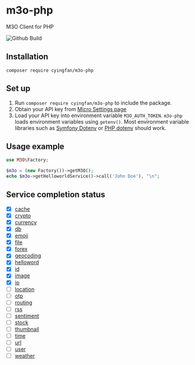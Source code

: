 # m3o-php
M3O Client for PHP

![Github Build](https://github.com/cyingfan/m3o-php/actions/workflows/php.yml/badge.svg)

## Installation
`composer require cyingfan/m3o-php`


## Set up
1. Run `composer require cyingfan/m3o-php` to include the package.
2. Obtain your API key from [Micro Settings page](https://www.m3o.com/settings/keys)
3. Load your API key into environment variable `M3O_AUTH_TOKEN`. 
   `m3o-php` loads environment variables using `getenv()`. 
   Most environment variable libraries such as [Symfony Dotenv](https://github.com/symfony/dotenv) or [PHP dotenv](https://github.com/vlucas/phpdotenv) should work.

   

## Usage example
```php
use M3O\Factory;

$m3o = (new Factory())->getM3O();
echo $m3o->getHelloworldService()->call('John Doe'), "\n";
```

## Service completion status 
- [X] [cache](https://m3o.com/cache)
- [X] [crypto](https://m3o.com/crypto)
- [X] [currency](https://m3o.com/currency)
- [X] [db](https://m3o.com/db)
- [X] [emoji](https://m3o.com/emoji)
- [X] [file](https://m3o.com/file)
- [X] [forex](https://m3o.com/forex)
- [X] [geocoding](https://m3o.com/geocoding)
- [X] [helloword](https://m3o.com/helloword)
- [X] [id](https://m3o.com/id)
- [X] [image](https://m3o.com/image)
- [X] [ip](https://m3o.com/ip)
- [ ] [location](https://m3o.com/location)
- [ ] [otp](https://m3o.com/otp)
- [ ] [routing](https://m3o.com/routing)
- [ ] [rss](https://m3o.com/rss)
- [ ] [sentiment](https://m3o.com/sentiment)
- [ ] [stock](https://m3o.com/stock)
- [ ] [thumbnail](https://m3o.com/thumbnail)
- [ ] [time](https://m3o.com/time)
- [ ] [url](https://m3o.com/url)
- [ ] [user](https://m3o.com/user)
- [ ] [weather](https://m3o.com/weather)
